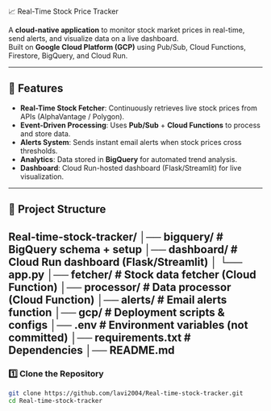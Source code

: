 📈 Real-Time Stock Price Tracker

A **cloud-native application** to monitor stock market prices in real-time, send alerts, and visualize data on a live dashboard.  
Built on **Google Cloud Platform (GCP)** using Pub/Sub, Cloud Functions, Firestore, BigQuery, and Cloud Run.


---

## 🚀 Features
- **Real-Time Stock Fetcher**: Continuously retrieves live stock prices from APIs (AlphaVantage / Polygon).
- **Event-Driven Processing**: Uses **Pub/Sub** + **Cloud Functions** to process and store data.
- **Alerts System**: Sends instant email alerts when stock prices cross thresholds.
- **Analytics**: Data stored in **BigQuery** for automated trend analysis.
- **Dashboard**: Cloud Run-hosted dashboard (Flask/Streamlit) for live visualization.

---

## 📂 Project Structure

Real-time-stock-tracker/ │── bigquery/        # BigQuery schema + setup │── dashboard/       # Cloud Run dashboard (Flask/Streamlit) │   └── app.py │── fetcher/         # Stock data fetcher (Cloud Function) │── processor/       # Data processor (Cloud Function) │── alerts/          # Email alerts function │── gcp/             # Deployment scripts & configs │── .env             # Environment variables (not committed) │── requirements.txt # Dependencies │── README.md
--

### 1️⃣ Clone the Repository
```bash
git clone https://github.com/lavi2004/Real-time-stock-tracker.git
cd Real-time-stock-tracker
